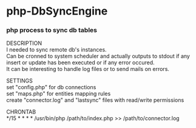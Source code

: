 # php-DbSyncEngine
### php process to sync db tables

<p>
  DESCRIPTION<br/>
  I needed to sync remote db's instances.<br/>
  Can be cronned to system scheduler and actually outputs to stdout if any insert or update has been executed or if any error occured.<br/>
  It can be interesting to handle log files or to send mails on errors.
</p>
<p>
  SETTINGS<br/>
  set "config.php" for db connections<br/>
  set "maps.php" for entities mapping rules<br/>
  create "connector.log" and "lastsync" files with read/write permissions<br/>
</p>
<p>
  CHRONTAB<br/>
  */15 * * * * /usr/bin/php /path/to/index.php >> /path/to/connector.log
</p>
